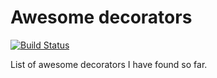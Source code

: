 # Awesome decorators

[![Build Status](https://travis-ci.org/romaryd/python-awesome-decorators.svg?branch=develop)](https://travis-ci.org/romaryd/python-awesome-decorators)

List of awesome decorators I have found so far.

